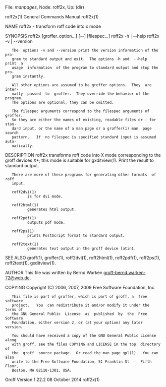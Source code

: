 File: *manpages*,  Node: roff2x,  Up: (dir)

roff2x(1)                   General Commands Manual                  roff2x(1)



NAME
       roff2x - transform roff code into x mode

SYNOPSIS
       roff2x [groffer_option...] [--] [filespec...]
       roff2x -h | --help
       roff2x -v | --version

       The  options -v and --version print the version information of the pro-
       gram to standard output and exit.  The options -h and  --help  print  a
       usage  information  of the program to standard output and stop the pro-
       gram instantly.

       All other options are assumed to be groffer options.  They  are  inter-
       nally  passed  to  groffer.  They override the behavior of the program.
       The options are optional, they can be omitted.

       The filespec arguments correspond to the filespec arguments of groffer.
       So they are either the names of existing, readable files or - for stan-
       dard input, or the name of a man page or a groffer(1) man  page  search
       pattern.   If  no filespec is specified standard input is assumed auto-
       matically.

DESCRIPTION
       roff2x transforms roff code into X  mode  corresponding  to  the  groff
       devices  X*;  this mode is suitable for gxditview(1).  Print the result
       to standard output.

       There are more of these programs for generating other formats  of  roff
       input.

       roff2dvi(1)
              is for dvi mode.

       roff2html(1)
              generates html output.

       roff2pdf(1)
              outputs pdf mode.

       roff2ps(1)
              prints PostScript format to standard output.

       roff2text(1)
              generates text output in the groff device latin1.

SEE ALSO
       groff(1),    groffer(1),    roff2dvi(1),   roff2html(1),   roff2pdf(1),
       roff2ps(1), roff2text(1), gxditview(1).

AUTHOR
       This file was written by Bernd Warken <groff-bernd.warken-72@web.de>.

COPYING
       Copyright (C) 2006, 2007, 2009 Free Software Foundation, Inc.

       This file is part of groffer, which is part of groff, a  free  software
       project.   You  can redistribute it and/or modify it under the terms of
       the GNU General Public  License  as  published  by  the  Free  Software
       Foundation, either version 2, or (at your option) any later version.

       You should have received a copy of the GNU General Public License along
       with groff, see the files COPYING and LICENSE in the top  directory  of
       the  groff  source package.  Or read the man page gpl(1).  You can also
       write to the Free Software Foundation, 51 Franklin St  -  Fifth  Floor,
       Boston, MA 02110-1301, USA.



Groff Version 1.22.2            08 October 2014                      roff2x(1)
